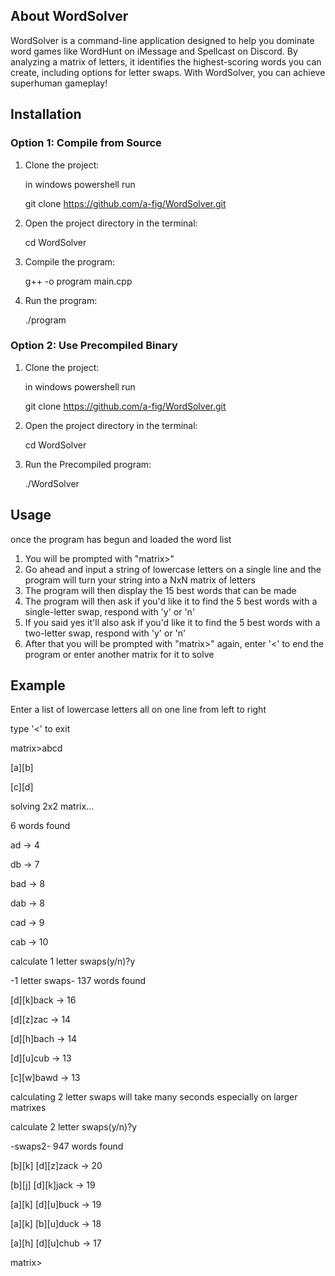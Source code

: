 ## About WordSolver
WordSolver is a command-line application designed to help you dominate word games like WordHunt on iMessage and Spellcast on Discord. By analyzing a matrix of letters, it identifies the highest-scoring words you can create, including options for letter swaps. With WordSolver, you can achieve superhuman gameplay!

## Installation
### Option 1: Compile from Source
1. Clone the project:
   
   in windows powershell run

   git clone https://github.com/a-fig/WordSolver.git
3. Open the project directory in the terminal:
   
   cd WordSolver
5. Compile the program:
   
   g++ -o program main.cpp
7. Run the program:
   
   ./program
### Option 2: Use Precompiled Binary
1. Clone the project:
   
   in windows powershell run

   git clone https://github.com/a-fig/WordSolver.git
3. Open the project directory in the terminal:
   
   cd WordSolver
5. Run the Precompiled program:
   
   ./WordSolver

## Usage
once the program has begun and loaded the word list
1. You will be prompted with "matrix>"
2. Go ahead and input a string of lowercase letters on a single line and the program will turn your string into a NxN matrix of letters
3. The program will then display the 15 best words that can be made
4. The program will then ask if you'd like it to find the 5 best words with a single-letter swap, respond with 'y' or 'n'
5. If you said yes it'll also ask if you'd like it to find the 5 best words with a two-letter swap, respond with 'y' or 'n'
6. After that you will be prompted with "matrix>" again, enter '<' to end the program or enter another matrix for it to solve


## Example
Enter a list of lowercase letters all on one line from left to right

type '<' to exit

matrix>abcd


[a][b]

[c][d]


solving 2x2 matrix...

6 words found

ad -> 4

db -> 7

bad -> 8

dab -> 8

cad -> 9

cab -> 10


calculate 1 letter swaps(y/n)?y

-1 letter swaps- 137 words found

[d][k]back -> 16

[d][z]zac -> 14

[d][h]bach -> 14

[d][u]cub -> 13

[c][w]bawd -> 13


calculating 2 letter swaps will take many seconds especially on larger matrixes

calculate 2 letter swaps(y/n)?y

-swaps2- 947 words found

[b][k] [d][z]zack -> 20

[b][j] [d][k]jack -> 19

[a][k] [d][u]buck -> 19

[a][k] [b][u]duck -> 18

[a][h] [d][u]chub -> 17


matrix>

